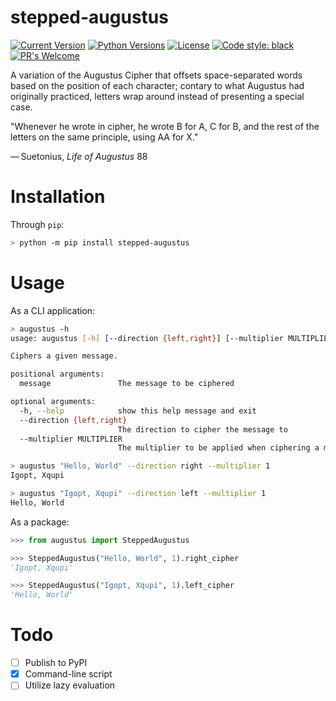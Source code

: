 # stepped-augustus
[![Current Version](https://img.shields.io/pypi/v/stepped-augustus?style=flat)](https://pypi.org/project/stepped-augustus)
[![Python Versions](https://img.shields.io/pypi/pyversions/stepped-augustus?style=flat)](https://pypi.org/project/stepped-augustus)
[![License](https://img.shields.io/pypi/l/stepped-augustus?style=flat)](https://opensource.org/licenses/MIT)
[![Code style: black](https://img.shields.io/badge/code%20style-black-000000.svg)](https://github.com/psf/black)
[![PR's Welcome](https://img.shields.io/badge/PRs-welcome-brightgreen.svg?style=flat)](http://makeapullrequest.com)  


A variation of the Augustus Cipher that offsets space-separated words based on the position of each character; contary to what Augustus had originally practiced, letters wrap around instead of presenting a special case.


"Whenever he wrote in cipher, he wrote B for A, C for B, and the rest of the letters on the same principle, using AA for X."

   — Suetonius, _Life of Augustus_ 88


# Installation
Through `pip`:
```bash
> python -m pip install stepped-augustus
```

# Usage
As a CLI application:
```bash
> augustus -h
usage: augustus [-h] [--direction {left,right}] [--multiplier MULTIPLIER] message

Ciphers a given message.

positional arguments:
  message               The message to be ciphered

optional arguments:
  -h, --help            show this help message and exit
  --direction {left,right}
                        The direction to cipher the message to
  --multiplier MULTIPLIER
                        The multiplier to be applied when ciphering a message

> augustus "Hello, World" --direction right --multiplier 1
Igopt, Xqupi

> augustus "Igopt, Xqupi" --direction left --multiplier 1
Hello, World
```
As a package:
```python
>>> from augustus import SteppedAugustus

>>> SteppedAugustus("Hello, World", 1).right_cipher
'Igopt, Xqupi'

>>> SteppedAugustus("Igopt, Xqupi", 1).left_cipher
'Hello, World'
```

# Todo
- [ ] Publish to PyPI
- [x] Command-line script
- [ ] Utilize lazy evaluation
